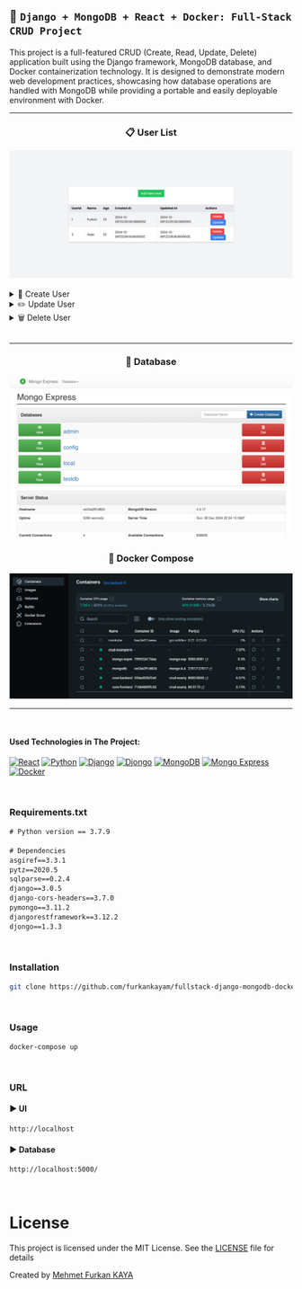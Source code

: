 ## 🍃 `Django + MongoDB + React + Docker: Full-Stack CRUD Project`

This project is a full-featured CRUD (Create, Read, Update, Delete) application built using the Django framework, MongoDB database, and Docker containerization technology. It is designed to demonstrate modern web development practices, showcasing how database operations are handled with MongoDB while providing a portable and easily deployable environment with Docker.

<hr>

<div>
<div align="center">
<h3>📋 User List </h3>
<img src="./images/list.png" alt="list">
</div>

<br>

<div>

<details>
<summary>👤 Create User </summary>
<img src="./images/create.png" alt="create">
</details>

<details>
<summary>✏️ Update User </summary>
<img src="./images/update.png" alt="update">
</details>

<details>
<summary>🗑️ Delete User </summary>
<img src="./images/delete.png" alt="delete">
</details>

</div>

<br>

</div>
<hr>

<div>
<div align="center">
<h3>💾 Database </h3>
<img src="./images/database.png" alt="database">
</div>

<div>
<div align="center">
<h3>🐳 Docker Compose </h3>
<img src="./images/docker.png" alt="docker">
</div>
</div>
<hr>

<br>

#### Used Technologies in The Project:

[![React](https://img.shields.io/badge/React-18.3-000?style=for-the-badge&logo=react&logoColor=white&color=61DAFB)](https://react.dev/)
[![Python](https://img.shields.io/badge/Python-3.7.9-000?style=for-the-badge&logo=python&logoColor=white&color=3776AB)](https://www.python.org/)
[![Django](https://img.shields.io/badge/Django-3.0.5-000?style=for-the-badge&logo=django&logoColor=white&color=092E20)](https://www.djangoproject.com/)
[![Djongo](https://img.shields.io/badge/Djongo-1.3.3-000?style=for-the-badge&logoColor=white&color=00529B)](https://www.djongomapper.com/)
[![MongoDB](https://img.shields.io/badge/MongoDB-4.4.17--focal-000?style=for-the-badge&logo=mongodb&logoColor=white&color=47A248)](https://www.mongodb.com/)
[![Mongo Express](https://img.shields.io/badge/mongo%20express-0.54.0-000?style=for-the-badge&logo=mongodb&logoColor=white&color=006600)](https://github.com/mongo-express/mongo-express)
[![Docker](https://img.shields.io/badge/Docker-25.0-000?style=for-the-badge&logo=Docker&logoColor=white&color=2496ED)](https://docs.docker.com/)

<br>

### Requirements.txt

```txt
# Python version == 3.7.9

# Dependencies
asgiref==3.3.1
pytz==2020.5
sqlparse==0.2.4
django==3.0.5
django-cors-headers==3.7.0
pymongo==3.11.2
djangorestframework==3.12.2
djongo==1.3.3
```

<br>

### Installation

```bash
git clone https://github.com/furkankayam/fullstack-django-mongodb-docker-crud.git
```

<br>

### Usage

```bash
docker-compose up
```

<br>

### URL

#### ▶️ UI

```bash
http://localhost
```

#### ▶️ Database

```bash
http://localhost:5000/
```

<br>

# License

This project is licensed under the MIT License. See the [LICENSE](LICENSE) file for details

Created by [Mehmet Furkan KAYA](https://www.linkedin.com/in/mehmet-furkan-kaya/)
